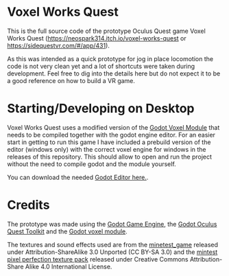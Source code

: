 # Voxel Works Quest
This is the full source code of the prototype Oculus Quest game Voxel Works Quest (https://neospark314.itch.io/voxel-works-quest or https://sidequestvr.com/#/app/431).

As this was intended as a quick prototype for jog in place locomotion the code is not very clean yet and a lot of shortcuts were taken during development. Feel free to dig into the details here but do not expect it to be a good reference on how to build a VR game.

# Starting/Developing on Desktop
Voxel Works Quest uses a modified version of the [Godot Voxel Module](https://github.com/Zylann/godot_voxel) that needs to be compiled together with the godot engine editor.
For an easier start in getting to run this game I have included a prebuild version of the editor (windows only) with the correct voxel engine for windows in the releases of this repository. This should allow to open and run the project without the need to compile godot and the module yourself.

You can download the needed [Godot Editor here.](https://github.com/NeoSpark314/VoxelWorksQuest/releases/download/prep_initial_release/godot.windows.opt.tools.64.exe).

# Credits
The prototype was made using the [Godot Game Engine](https://godotengine.org/), the [Godot Oculus Quest Toolkit](https://github.com/NeoSpark314/godot_oculus_quest_toolkit) and the [Godot voxel module](https://github.com/Zylann/godot_voxel).

The textures and sound effects used are from the [minetest_game](https://github.com/minetest/minetest_game) 
released under Attribution-ShareAlike 3.0 Unported (CC BY-SA 3.0) and the 
[mintest pixel perfection texture pack](https://github.com/minetest-texture-packs/Pixel-Perfection)
released under Creative Commons Attribution-Share Alike 4.0 International License.
